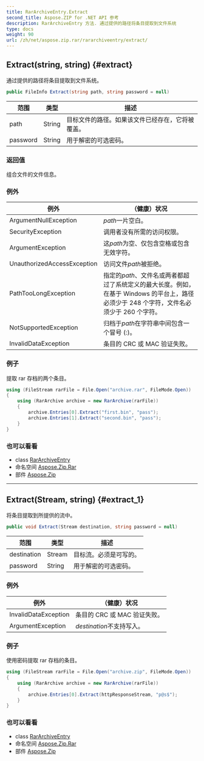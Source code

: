 ```yaml
---
title: RarArchiveEntry.Extract
second_title: Aspose.ZIP for .NET API 参考
description: RarArchiveEntry 方法. 通过提供的路径将条目提取到文件系统
type: docs
weight: 90
url: /zh/net/aspose.zip.rar/rararchiveentry/extract/
---
```

## Extract(string, string) {#extract}

通过提供的路径将条目提取到文件系统。

```csharp
public FileInfo Extract(string path, string password = null)
```

| 范围 | 类型 | 描述 |
| --- | --- | --- |
| path | String | 目标文件的路径。如果该文件已经存在，它将被覆盖。 |
| password | String | 用于解密的可选密码。 |

### 返回值

组合文件的文件信息。

### 例外

| 例外 | （健康）状况 |
| --- | --- |
| ArgumentNullException | *path*一片空白。 |
| SecurityException | 调用者没有所需的访问权限。 |
| ArgumentException | 这*path*为空、仅包含空格或包含无效字符。 |
| UnauthorizedAccessException | 访问文件*path*被拒绝。 |
| PathTooLongException | 指定的*path*、文件名或两者都超过了系统定义的最大长度。例如，在基于 Windows 的平台上，路径必须少于 248 个字符，文件名必须少于 260 个字符。 |
| NotSupportedException | 归档于*path*在字符串中间包含一个冒号 (:)。 |
| InvalidDataException | 条目的 CRC 或 MAC 验证失败。 |

### 例子

提取 rar 存档的两个条目。

```csharp
using (FileStream rarFile = File.Open("archive.rar", FileMode.Open))
{
    using (RarArchive archive = new RarArchive(rarFile))
    {
        archive.Entries[0].Extract("first.bin", "pass");
        archive.Entries[1].Extract("second.bin", "pass");
    }
}
```

### 也可以看看

* class [RarArchiveEntry](../)
* 命名空间 [Aspose.Zip.Rar](../../rararchiveentry/)
* 部件 [Aspose.Zip](../../../)

---

## Extract(Stream, string) {#extract_1}

将条目提取到所提供的流中。

```csharp
public void Extract(Stream destination, string password = null)
```

| 范围 | 类型 | 描述 |
| --- | --- | --- |
| destination | Stream | 目标流。必须是可写的。 |
| password | String | 用于解密的可选密码。 |

### 例外

| 例外 | （健康）状况 |
| --- | --- |
| InvalidDataException | 条目的 CRC 或 MAC 验证失败。 |
| ArgumentException | *destination*不支持写入。 |

### 例子

使用密码提取 rar 存档的条目。

```csharp
using (FileStream rarFile = File.Open("archive.zip", FileMode.Open))
{
    using (RarArchive archive = new RarArchive(rarFile))
    {
        archive.Entries[0].Extract(httpResponseStream, "p@s$");
    }
}
```

### 也可以看看

* class [RarArchiveEntry](../)
* 命名空间 [Aspose.Zip.Rar](../../rararchiveentry/)
* 部件 [Aspose.Zip](../../../)


